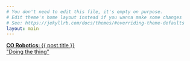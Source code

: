 ```yaml
---
# You don't need to edit this file, it's empty on purpose.
# Edit theme's home layout instead if you wanna make some changes
# See: https://jekyllrb.com/docs/themes/#overriding-theme-defaults
layout: main
---
```


  <div class="image-header" id="image-header">
    <div class="container">
      <div class="row">
        <div class="col-sm-10 col-sm-offset-1
                    col-md-10 col-md-offset-1
                    col-lg-10 col-lg-offset-1">
          <a href="{{ post.url | prepend: site.baseurl }}">
            <div class="row voffset8">
            </div>
            <div class="row voffset8">
              <div class="well">
                <div class="col-sm-12">
                  <div id="headline-header" class="top-headline-header">
                    <b>CO Robotics: </b>
                    {{ post.title }}<br>
                  </div>
                </div>
                <div id="headline" class="top-headline">
                  <!-- Preview -->
                  <i class="fa fa-quote-left"></i> 
                  "Doing the thing"
                  <i class="fa fa-quote-right"></i>
                </div>
              </div>
            </div>
          </a>
        </div>
      </div>
      <!-- from div the blog as background -->
      <script>
        document.getElementById("image-header").style.backgroundImage = "url({{post.image}})";
        document.getElementById("image-header").style.backgroundSize = "cover";
        document.getElementById("image-header").style.backgroundPosition = "center";
        document.getElementById("image-header").style.borderBottom = "5px solid #07144b";
      </script>
    </div>
  </div>

